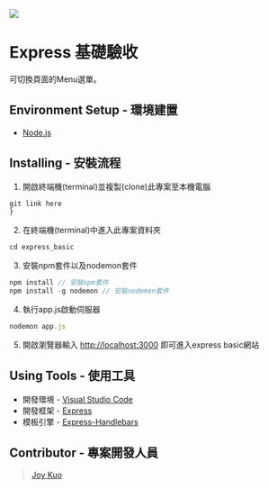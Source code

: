 ![](https://i.imgur.com/BtgepoM.png)
# Express 基礎驗收
可切換頁面的Menu選單。
## Environment Setup - 環境建置
* [Node.js](https://nodejs.org/en/)
## Installing - 安裝流程
1. 開啟終端機(terminal)並複製(clone)此專案至本機電腦
```javascript
git link here
}
```
2. 在終端機(terminal)中進入此專案資料夾
```javascript
cd express_basic
```
3. 安裝npm套件以及nodemon套件
```javascript
npm install // 安裝npm套件
npm install -g nodemon // 安裝nodemon套件
```
4. 執行app.js啟動伺服器
```javascript
nodemon app.js
```
5. 開啟瀏覽器輸入 [http://localhost:3000](http://localhost:3000) 即可進入express basic網站
## Using Tools - 使用工具
* 開發環境 - [Visual Studio Code](https://code.visualstudio.com/)
* 開發框架 - [Express](http://expressjs.com/)
* 模板引擎 - [Express-Handlebars](https://www.npmjs.com/package/express-handlebars)
## Contributor - 專案開發人員
> [Joy Kuo](https://github.com/KuoJoy)